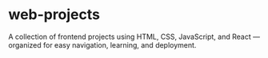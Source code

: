 # web-projects
A collection of frontend projects using HTML, CSS, JavaScript, and React — organized for easy navigation, learning, and deployment.
